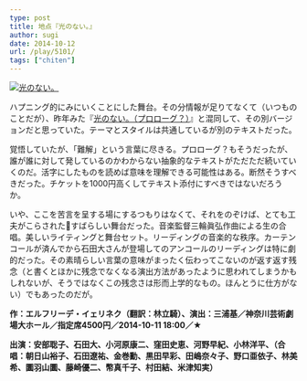```yaml
---
type: post
title: 地点『光のない。』
author: sugi
date: 2014-10-12
url: /play/5101/
tags: ["chiten"]
---
```

<a href="http://i2.wp.com/asharpminor.com/wp-content/uploads/2014/10/KeinLicht-poster_web.jpg" onclick="_gaq.push(['_trackEvent', 'outbound-article', 'http://asharpminor.com/wp-content/uploads/2014/10/KeinLicht-poster_web.jpg', '']);" ><img src="http://i2.wp.com/asharpminor.com/wp-content/uploads/2014/10/KeinLicht-poster_web.jpg?resize=212%2C300" alt="光のない。" class="alignleft size-medium wp-image-5102" data-recalc-dims="1" /></a>

ハプニング的にみにいくことにした舞台。その分情報が足りてなくて（いつものことだが）、昨年みた『<a href="http://asharpminor.com/play/4590/" onclick="_gaq.push(['_trackEvent', 'outbound-article', 'http://asharpminor.com/play/4590/', '光のない。（プロローグ？）']);" title="『光のない。（プロローグ？）』">光のない。（プロローグ？）</a>』と混同して、その別バージョンだと思っていた。テーマとスタイルは共通しているが別のテキストだった。

覚悟していたが、「難解」という言葉に尽きる。プロローグ？もそうだったが、誰が誰に対して発しているのかわからない抽象的なテキストがただただ続いていくのだ。活字にしたものを読めば意味を理解できる可能性はある。断然そうすべきだった。チケットを1000円高くしてテキスト添付にすべきではないだろうか。

いや、ここを苦言を呈する場にするつもりはなくて、それをのぞけば、とても工夫がこらされたすばらしい舞台だった。音楽監督三輪眞弘作曲による生の合唱。美しいライティングと舞台セット。リーディングの音楽的な秩序。カーテンコールが済んでから石田大さんが登場してのアンコールのリーディングは特に劇的だった。その素晴らしい言葉の意味がまったく伝わってこないのが返す返す残念（と書くとほかに残念でなくなる演出方法があったように思われてしまうかもしれないが、そうではなくこの残念さは形而上学的なもの。ほんとうに仕方がない）でもあったのだが。

**作：エルフリーデ・イェリネク（翻訳：林立騎）、演出：三浦基／神奈川芸術劇場大ホール／指定席4500円／2014-10-11 18:00／★**

**出演：安部聡子、石田大、小河原康二、窪田史恵、河野早紀、小林洋平、（合唱：朝日山裕子、石田遼祐、金巻勳、黒田早彩、田嶋奈々子、野口亜依子、林美希、圜羽山圜、藤崎優二、幣真千子、村田結、米津知実）**
